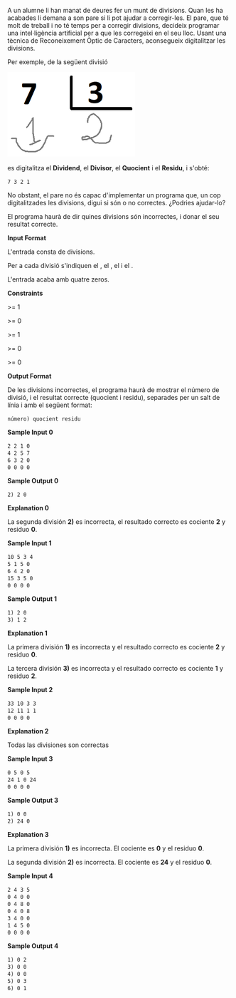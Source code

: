 A un alumne li han manat de deures fer un munt de divisions. Quan les ha
acabades li demana a son pare si li pot ajudar a corregir-les. El pare,
que té molt de treball i no té temps per a corregir divisions, decideix
programar una intel·ligència artificial per a que les corregeixi en el
seu lloc. Usant una tècnica de Reconeixement Òptic de Caracters,
aconsegueix digitalitzar les divisions.

Per exemple, de la següent divisió

![image](1556747675-e04d312e24-1548237925-70aa87de1d-division.png)

es digitalitza el **Dividend**, el **Divisor**, el **Quocient** i el
**Residu**, i s'obté:

    7 3 2 1

No obstant, el pare no és capac d'implementar un programa que, un cop
digitalitzades les divisions, digui si són o no correctes. ¿Podries
ajudar-lo?

El programa haurà de dir quines divisions són incorrectes, i donar el
seu resultat correcte.

**Input Format**

L'entrada consta de  divisions.

Per a cada divisió s'indiquen el , el , el  i el .

L'entrada acaba amb quatre zeros.

**Constraints**

\>= 1

\>= 0

\>= 1

\>= 0

\>= 0

**Output Format**

De les divisions incorrectes, el programa haurà de mostrar el número de
divisió, i el resultat correcte (quocient i residu), separades per un
salt de línia i amb el següent format:

    número) quocient residu

**Sample Input 0**

    2 2 1 0
    4 2 5 7
    6 3 2 0
    0 0 0 0

**Sample Output 0**

    2) 2 0

**Explanation 0**

La segunda división **2)** es incorrecta, el resultado correcto es
cociente **2** y residuo **0**.

**Sample Input 1**

    10 5 3 4
    5 1 5 0
    6 4 2 0
    15 3 5 0
    0 0 0 0

**Sample Output 1**

    1) 2 0
    3) 1 2

**Explanation 1**

La primera división **1)** es incorrecta y el resultado correcto es
cociente **2** y residuo **0**.

La tercera división **3)** es incorrecta y el resultado correcto es
cociente **1** y residuo **2**.

**Sample Input 2**

    33 10 3 3
    12 11 1 1
    0 0 0 0

**Explanation 2**

Todas las divisiones son correctas

**Sample Input 3**

    0 5 0 5
    24 1 0 24
    0 0 0 0

**Sample Output 3**

    1) 0 0
    2) 24 0

**Explanation 3**

La primera división **1)** es incorrecta. El cociente es **0** y el
residuo **0**.

La segunda división **2)** es incorrecta. El cociente es **24** y el
residuo **0**.

**Sample Input 4**

    2 4 3 5
    0 4 0 0
    0 4 8 0
    0 4 0 8
    3 4 0 0
    1 4 5 0
    0 0 0 0

**Sample Output 4**

    1) 0 2
    3) 0 0
    4) 0 0
    5) 0 3
    6) 0 1
